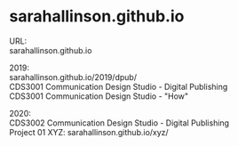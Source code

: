 # sarahallinson.github.io


URL:<br/>
sarahallinson.github.io


2019:<br/>
sarahallinson.github.io/2019/dpub/ <br/>
CDS3001 Communication Design Studio - Digital Publishing <br/>
CDS3001 Communication Design Studio - "How" <br/>


2020: <br/>
CDS3002 Communication Design Studio - Digital Publishing <br/>
Project 01 XYZ: sarahallinson.github.io/xyz/
